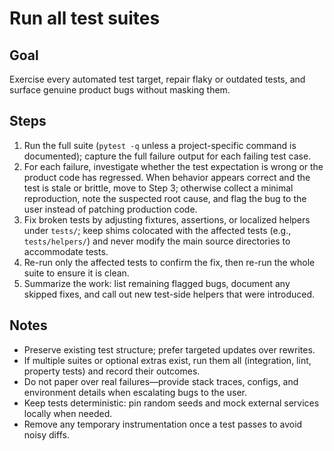 # Run all test suites

## Goal
Exercise every automated test target, repair flaky or outdated tests, and surface genuine product bugs without masking them.

## Steps
1. Run the full suite (`pytest -q` unless a project-specific command is documented); capture the full failure output for each failing test case.
2. For each failure, investigate whether the test expectation is wrong or the product code has regressed. When behavior appears correct and the test is stale or brittle, move to Step 3; otherwise collect a minimal reproduction, note the suspected root cause, and flag the bug to the user instead of patching production code.
3. Fix broken tests by adjusting fixtures, assertions, or localized helpers under `tests/`; keep shims colocated with the affected tests (e.g., `tests/helpers/`) and never modify the main source directories to accommodate tests.
4. Re-run only the affected tests to confirm the fix, then re-run the whole suite to ensure it is clean.
5. Summarize the work: list remaining flagged bugs, document any skipped fixes, and call out new test-side helpers that were introduced.

## Notes
- Preserve existing test structure; prefer targeted updates over rewrites.
- If multiple suites or optional extras exist, run them all (integration, lint, property tests) and record their outcomes.
- Do not paper over real failures—provide stack traces, configs, and environment details when escalating bugs to the user.
- Keep tests deterministic: pin random seeds and mock external services locally when needed.
- Remove any temporary instrumentation once a test passes to avoid noisy diffs.
